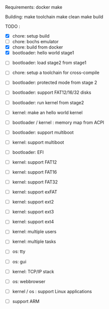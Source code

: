 Requirements:
    docker
    make

Building:
    make toolchain
    make clean
    make build

TODO :
- [x] chore: setup build
- [ ] chore: bochs emulator
- [x] chore: build from docker
- [x] bootloader: hello world stage1
* [ ] bootloader: load stage2 from stage1
- [ ] chore: setup a toolchain for cross-compile
* [ ] bootloader: protected mode from stage 2
* [ ] bootloader: support FAT12/16/32 disks
* [ ] bootloader: run kernel from stage2
* [ ] kernel: make an hello world kernel
* [ ] bootloader / kernel : memory map from ACPI
* [ ] bootloader: support multiboot
* [ ] kernel: support multiboot
* [ ] bootloader: EFI
* [ ] kernel: support FAT12
* [ ] kernel: support FAT16
* [ ] kernel: support FAT32
* [ ] kernel: support exFAT
* [ ] kernel: support ext2
* [ ] kernel: support ext3
* [ ] kernel: support ext4
* [ ] kernel: multiple users
* [ ] kernel: multiple tasks
* [ ] os: tty
* [ ] os: gui
* [ ] kernel: TCP/IP stack
* [ ] os: webbrowser
* [ ] kernel / os : support Linux applications
* [ ] support ARM

